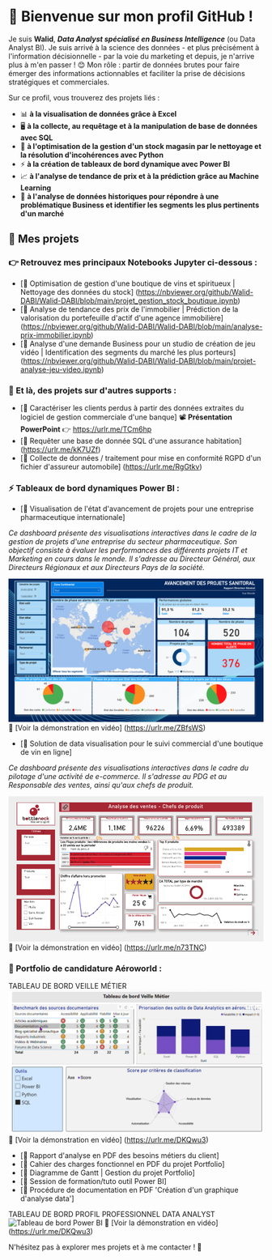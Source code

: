# 👋 Bienvenue sur mon profil GitHub ! 

Je suis **Walid**, ***Data Analyst spécialisé en Business Intelligence*** (ou Data Analyst BI). 
Je suis arrivé à la science des données - et plus précisément à l'information décisionnelle - par la voie du marketing et depuis, je n'arrive plus à m'en passer ! 😊
Mon rôle : partir de données brutes pour faire émerger des informations actionnables et faciliter la prise de décisions stratégiques et commerciales.

Sur ce profil, vous trouverez des projets liés :
-  📊 **à la visualisation de données grâce à Excel**
-  🖥 **à la collecte, au requêtage et à la manipulation de base de données avec SQL**
-  🐍 **à l'optimisation de la gestion d'un stock magasin par le nettoyage et la résolution d'incohérences avec Python**
-  ⚡️ **à la création de tableaux de bord dynamique avec Power BI**
-  📈 **à l'analyse de tendance de prix et à la prédiction grâce au Machine Learning**
-  🔎 **à l'analyse de données historiques pour répondre à une problématique Business et identifier les segments les plus pertinents d'un marché**

## 📂 Mes projets 
### 👉 Retrouvez mes principaux Notebooks Jupyter ci-dessous : 

- [🔗 Optimisation de gestion d'une boutique de vins et spiritueux | Nettoyage des données du stock] (https://nbviewer.org/github/Walid-DABI/Walid-DABI/blob/main/projet_gestion_stock_boutique.ipynb)  
- [🔗 Analyse de tendance des prix de l'immobilier | Prédiction de la valorisation du portefeuille d'actif d'une agence immobilière] (https://nbviewer.org/github/Walid-DABI/Walid-DABI/blob/main/analyse-prix-immobilier.ipynb)
- [🔗 Analyse d'une demande Business pour un studio de création de jeu vidéo | Identification des segments du marché les plus porteurs] (https://nbviewer.org/github/Walid-DABI/Walid-DABI/blob/main/projet-analyse-jeu-video.ipynb)

### 📌 Et là, des projets sur d'autres supports :

- [🔗 Caractériser les clients perdus à partir des données extraites du logiciel de gestion commerciale d'une banque]
📽️ **Présentation PowerPoint** 👉 https://urlr.me/TCm6hp
- [🔗 Requêter une base de donnée SQL d'une assurance habitation] (https://urlr.me/kK7UZf)
- [🔗 Collecte de données / traitement pour mise en conformité RGPD d'un fichier d'assureur automobile] (https://urlr.me/RgGtkv)

### ⚡️ Tableaux de bord dynamiques Power BI :

- [💊 Visualisation de l'état d'avancement de projets pour une entreprise pharmaceutique internationale]

*Ce dashboard présente des visualisations interactives dans le cadre de la gestion de projets d'une entreprise du secteur pharmaceutique. Son objectif consiste à évaluer les performances des différents projets IT et Marketing en cours dans le monde. Il s'adresse au Directeur Général, aux Directeurs Régionaux et aux Directeurs Pays de la société.*

![Tableau de bord Power BI](https://raw.githubusercontent.com/Walid-DABI/Walid-DABI/main/assets/miniature_sanitoral.png)
🎥 [Voir la démonstration en vidéo] (https://urlr.me/ZBfsWS)

- [🍷 Solution de data visualisation pour le suivi commercial d'une boutique de vin en ligne]

*Ce dashboard présente des visualisations interactives dans le cadre du pilotage d'une activité de e-commerce. Il s'adresse au PDG et au Responsable des ventes, ainsi qu'aux chefs de produit.*

![Tableau de bord Power BI](https://raw.githubusercontent.com/Walid-DABI/Walid-DABI/main/assets/miniature_bottleneck.png)
🎥 [Voir la démonstration en vidéo] (https://urlr.me/n73TNC)

### 🛫 Portfolio de candidature Aéroworld :

TABLEAU DE BORD VEILLE MÉTIER
![Tableau de bord Power BI](https://raw.githubusercontent.com/Walid-DABI/Walid-DABI/main/assets/miniature_dashboard_veille_metier.png)
🎥 [Voir la démonstration en vidéo] (https://urlr.me/DKQwu3)

- [📘 Rapport d'analyse en PDF  des besoins métiers du client]
- [📗 Cahier des charges fonctionnel en PDF du projet Portfolio]
- [🚀 Diagramme de Gantt | Gestion du projet Portfolio]
- [🎥 Session de formation/tuto outil Power BI]
- [📕 Procédure de documentation en PDF 'Création d'un graphique d'analyse data']

TABLEAU DE BORD PROFIL PROFESSIONNEL DATA ANALYST
![Tableau de bord Power BI](https://raw.githubusercontent.com/Walid-DABI/Walid-DABI/main/assets/.png)
🎥 [Voir la démonstration en vidéo] (https://urlr.me/DKQwu3)



N'hésitez pas à explorer mes projets et à me contacter ! 🚀
